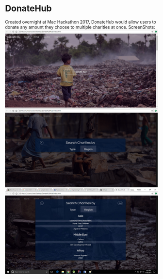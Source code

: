 # DonateHub
Created overnight at Mac Hackathon 2017, DonateHub would allow users to donate any amount they choose to multiple charities at once. 
ScreenShots: 
![Alt text](/assets/DH2.jpg?raw=true "Optional Title")
![Alt text](/assets/DH1.png?raw=true "Optional Title")
![Alt text](/assets/DH3.jpg?raw=true "Optional Title")
            
